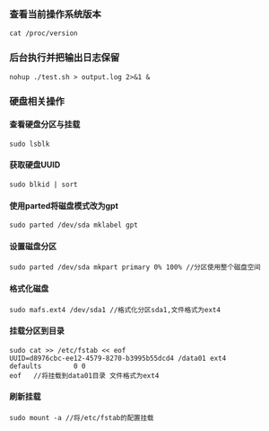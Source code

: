### 查看当前操作系统版本
```shell
cat /proc/version
```
### 后台执行并把输出日志保留
```
nohup ./test.sh > output.log 2>&1 &
```

### 硬盘相关操作
#### 查看硬盘分区与挂载
```shell
sudo lsblk
```
#### 获取硬盘UUID
```shell
sudo blkid | sort
```
#### 使用parted将磁盘模式改为gpt
```shell
sudo parted /dev/sda mklabel gpt
```
#### 设置磁盘分区
```shell
sudo parted /dev/sda mkpart primary 0% 100% //分区使用整个磁盘空间
```
#### 格式化磁盘
```shell
sudo mafs.ext4 /dev/sda1 //格式化分区sda1,文件格式为ext4
```
#### 挂载分区到目录
```shell
sudo cat >> /etc/fstab << eof
UUID=d8976cbc-ee12-4579-8270-b3995b55dcd4 /data01 ext4    defaults        0 0
eof   //将挂载到data01目录 文件格式为ext4
```
#### 刷新挂载
```shell
sudo mount -a //将/etc/fstab的配置挂载
```

